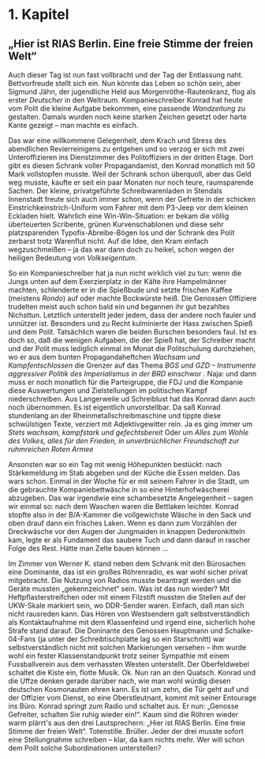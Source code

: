 # 1. Kapitel
## „Hier ist RIAS Berlin. Eine freie Stimme der freien Welt“	
Auch dieser Tag ist nun fast vollbracht und der Tag der Entlassung naht. Bettvorfreude stellt sich ein. Nun könnte das Leben so schön sein, aber Sigmund Jähn, der jugendliche Held aus Morgenröthe-Rautenkranz, flog als erster *Deutscher* in den Weltraum. Kompanieschreiber Konrad hat heute vom Polit die kleine Aufgabe bekommen, eine passende *Wandzeitung* zu gestalten. Damals wurden noch keine starken Zeichen gesetzt oder harte Kante gezeigt – man machte es einfach. 

Das war eine willkommene Gelegenheit, dem Krach und Stress des abendlichen Revierreinigens zu entgehen und so verzog er sich mit zwei Unteroffizieren ins Dienstzimmer des Politoffiziers in der dritten Etage. Dort gibt es diesen Schrank voller Propagandamist, den Konrad monatlich mit 50 Mark vollstopfen musste. Weil der Schrank schon überquoll, aber das Geld weg musste, kaufte er seit ein paar Monaten nur noch teure, raumsparende Sachen. Der kleine, privatgeführte Schreibwarenladen in Stendals Innenstadt freute sich auch immer schon, wenn der Gefreite in der schicken Einstrichkeinstrich-Uniform vom Fahrer mit dem P3-Jeep vor dem kleinen Eckladen hielt. Wahrlich eine Win-Win-Situation: er bekam die völlig überteuerten Scribente, grünen Kurvenschablonen und diese sehr platzsparenden Typofix-Abreibe-Bögen los und der Schrank des Polit zerbarst trotz Warenflut nicht. Auf die Idee, den Kram einfach wegzuschmeißen – ja das war dann doch zu heikel, schon wegen der heiligen Bedeutung von *Volkseigentum*.

So ein Kompanieschreiber hat ja nun nicht wirklich viel zu tun: wenn die Jungs unten auf dem Exerzierplatz in der Kälte ihre Hampelmänner machten, schlenderte er in die Spießbude und setzte frischen Kaffee (meistens *Rondo*) auf oder machte Bockwürste heiß. Die Genossen Offiziere trudelten meist auch schon bald ein und begannen ihr gut bezahltes Nichsttun.  Letztlich unterstellt jeder jedem, dass der andere noch fauler und unnützer ist. Besonders und zu Recht kulminierte der Hass zwischen Spieß und dem Polit. Tatsächlich waren die beiden Burschen besonders faul. Ist es doch so, daß die wenigen Aufgaben, die der Spieß hat, der Schreiber macht und der Polit muss lediglich einmal im Monat die Politschulung durchziehen, wo er aus dem bunten Propagandaheftchen *Wachsam und Kampfentschlossen* die Grenzer auf das Thema *BGS und GZD – Instrumente aggressiver Politik des Imperialismus in der BRD* einschwor	. Naja: und dann muss er noch monatlich für die Parteigruppe, die FDJ und die Kompanie diese Auswertungen und Zielstellungen im politischen Kampf niederschreiben. Aus Langerweile ud Schreiblust hat das Konrad dann auch noch übernommen. Es ist eigentlich unvorstellbar. Da saß Konrad stundenlang an der Rheinmetallschreibmaschine und tippte diese schwülstigen Texte, verziert mit Adjektivgewitter rein. Ja es ging immer um *Stets wachsam, kampfstark und gefechtsbereit* Oder um *Alles zum Wohle des Volkes, alles für den Frieden, in unverbrüchlicher Freundschaft zur ruhmreichen Roten Armee* 

Ansonsten war so ein Tag mit wenig Höhepunkten bestückt: nach Stärkemeldung im Stab abgeben und der Küche die Essen melden. Das wars schon. Einmal in der Woche für er mit seinem Fahrer in die Stadt, um die gebrauchte Kompaniebettwäsche in so eine Hinterhofwäscherei abzugeben. Das war irgendwie eine schambesetzte Angelegenheit – sagen wir einmal so: nach dem Waschen waren die Bettlaken leichter. Konrad stopfte also in der B/A-Kammer die vollgewichste Wäsche in den Sack und oben drauf dann ein frisches Laken. Wenn es dann zum Vorzählen der Dreckwäsche vor den Augen der Jungmaiden in knappen Dederonkitteln kam, legte er als Fundament das saubere Tuch und dann darauf in rascher Folge des Rest. Hätte man Zelte bauen können …

Im Zimmer von Werner K. stand neben dem Schrank mit den Bürosachen eine Dominante, das ist ein großes Röhrenradio, es war wohl sicher privat mitgebracht. Die Nutzung von Radios musste beantragt werden und die Geräte mussten „gekennzeichnet“ sein. Was ist das nun wieder? Mit Heftpflasterstreifchen oder mit einem Filzstift mussten die Stellen auf der UKW-Skale markiert sein, wo DDR-Sender waren. Einfach, daß man sich nicht rausreden kann. Das Hören von Westsendern galt selbstverständlich als Kontaktaufnahme mit dem Klassenfeind und irgend eine, sicherlich hohe Strafe stand darauf. Die Doninante des Genossen Hauptmann und Schalke-04-Fans (ja unter der Schreibtischplatte lag so ein Starschnitt) war selbstverständlich nicht mit solchen Markierungen versehen – ihm wurde wohl ein fester Klassenstandpunkt trotz seiner Sympathie mit einem Fussballverein aus dem verhassten Westen unterstellt. Der Oberfeldwebel schaltet die Kiste ein, flotte Musik. Ok. Nun ran an den Quatsch. Konrad und die Uffze denken gerade darüber nach, wie man wohl würdig diesen deutschen Kosmonauten ehren kann. Es ist um zehn, die Tür geht auf und der Offizier vom Dienst, so eine Oberstleutnant, kommt mit seiner Entourage ins Büro. Konrad springt zum Radio und schaltet aus. Er nun: „Genosse Gefreiter, schalten Sie ruhig wieder ein!“. Kaum sind die Röhren wieder warm plärrt's aus den drei Lautsprechern: „Hier ist RIAS Berlin. Eine freie Stimme der freien Welt“. Totenstille. Brüller. Jeder der drei musste sofort eine Stellungnahme schreiben – klar, da kam nichts mehr. Wer will schon dem Polit solche Subordinationen unterstellen? 	